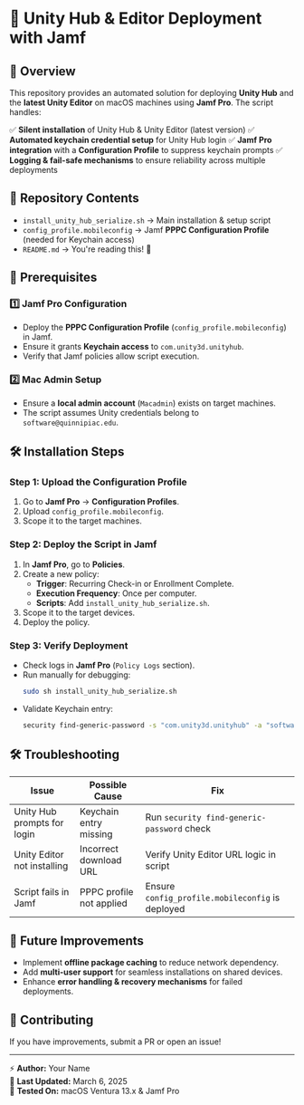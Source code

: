# 🚀 Unity Hub & Editor Deployment with Jamf

## 📌 Overview
This repository provides an automated solution for deploying **Unity Hub** and the **latest Unity Editor** on macOS machines using **Jamf Pro**. The script handles:

✅ **Silent installation** of Unity Hub & Unity Editor (latest version)
✅ **Automated keychain credential setup** for Unity Hub login
✅ **Jamf Pro integration** with a **Configuration Profile** to suppress keychain prompts
✅ **Logging & fail-safe mechanisms** to ensure reliability across multiple deployments

## 📂 Repository Contents
- `install_unity_hub_serialize.sh` → Main installation & setup script
- `config_profile.mobileconfig` → Jamf **PPPC Configuration Profile** (needed for Keychain access)
- `README.md` → You're reading this! 📖

## 🔧 Prerequisites
### **1️⃣ Jamf Pro Configuration**
- Deploy the **PPPC Configuration Profile** (`config_profile.mobileconfig`) in Jamf.
- Ensure it grants **Keychain access** to `com.unity3d.unityhub`.
- Verify that Jamf policies allow script execution.

### **2️⃣ Mac Admin Setup**
- Ensure a **local admin account** (`Macadmin`) exists on target machines.
- The script assumes Unity credentials belong to `software@quinnipiac.edu`.

## 🛠️ Installation Steps
### **Step 1: Upload the Configuration Profile**
1. Go to **Jamf Pro** → **Configuration Profiles**.
2. Upload `config_profile.mobileconfig`.
3. Scope it to the target machines.

### **Step 2: Deploy the Script in Jamf**
1. In **Jamf Pro**, go to **Policies**.
2. Create a new policy:
   - **Trigger**: Recurring Check-in or Enrollment Complete.
   - **Execution Frequency**: Once per computer.
   - **Scripts**: Add `install_unity_hub_serialize.sh`.
3. Scope it to the target devices.
4. Deploy the policy.

### **Step 3: Verify Deployment**
- Check logs in **Jamf Pro** (`Policy Logs` section).
- Run manually for debugging:  
  ```bash
  sudo sh install_unity_hub_serialize.sh
  ```
- Validate Keychain entry:  
  ```bash
  security find-generic-password -s "com.unity3d.unityhub" -a "software@quinnipiac.edu"
  ```

## 🛠️ Troubleshooting
| Issue | Possible Cause | Fix |
|--------|--------------|------|
| Unity Hub prompts for login | Keychain entry missing | Run `security find-generic-password` check |
| Unity Editor not installing | Incorrect download URL | Verify Unity Editor URL logic in script |
| Script fails in Jamf | PPPC profile not applied | Ensure `config_profile.mobileconfig` is deployed |

## 🚀 Future Improvements
- Implement **offline package caching** to reduce network dependency.
- Add **multi-user support** for seamless installations on shared devices.
- Enhance **error handling & recovery mechanisms** for failed deployments.

## 📢 Contributing
If you have improvements, submit a PR or open an issue!

---
⚡ **Author:** Your Name  
📅 **Last Updated:** March 6, 2025  
🐧 **Tested On:** macOS Ventura 13.x & Jamf Pro

